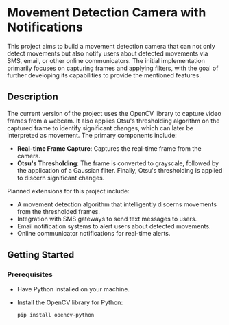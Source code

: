 # Movement Detection Camera with Notifications

This project aims to build a movement detection camera that can not only detect movements but also notify users about detected movements via SMS, email, or other online communicators. The initial implementation primarily focuses on capturing frames and applying filters, with the goal of further developing its capabilities to provide the mentioned features.

## Description

The current version of the project uses the OpenCV library to capture video frames from a webcam. It also applies Otsu's thresholding algorithm on the captured frame to identify significant changes, which can later be interpreted as movement. The primary components include:

- **Real-time Frame Capture**: Captures the real-time frame from the camera.
- **Otsu's Thresholding**: The frame is converted to grayscale, followed by the application of a Gaussian filter. Finally, Otsu's thresholding is applied to discern significant changes.

Planned extensions for this project include:

- A movement detection algorithm that intelligently discerns movements from the thresholded frames.
- Integration with SMS gateways to send text messages to users.
- Email notification systems to alert users about detected movements.
- Online communicator notifications for real-time alerts.

## Getting Started

### Prerequisites

- Have Python installed on your machine.
- Install the OpenCV library for Python:

  ```bash
  pip install opencv-python